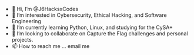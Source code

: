 - 👋 Hi, I’m @J6HacksxCodes
- 👀 I’m interested in Cybersecurity, Ethical Hacking, and Software Engineering
- 🌱 I’m currently learning Python, Linux, and studying for the CySA+
- 💞️ I’m looking to collaborate on Capture the Flag challenges and personal projects.
- 📫 How to reach me ... email me 

<!---
J6HacksxCodes/J6HacksxCodes is a ✨ special ✨ repository because its `README.md` (this file) appears on your GitHub profile.
You can click the Preview link to take a look at your changes.
--->
